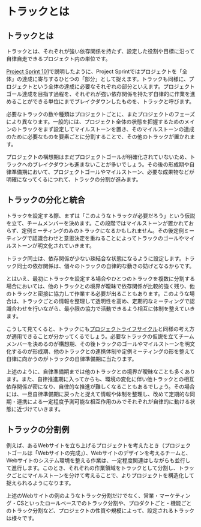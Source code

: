 # トラックとは

## トラックとは

トラックとは、それぞれが強い依存関係を持たず、設定した役割や目標に沿って自律自走できるプロジェクト内の単位です。

[Project Sprint 101](section1-1.md)で説明したように、Project Sprintではプロジェクトを「全体」の達成に寄与するひとつの「部分」として捉えます。トラックも同様に、プロジェクトという全体の達成に必要なそれぞれの部分といえます。プロジェクトゴール達成を目指す過程を、それぞれが強い依存関係を持たず自律的に作業を進めることができる単位にまでブレイクダウンしたものを、トラックと呼びます。

必要なトラックの数や種類はプロジェクトごとに、またプロジェクトのフェーズにより異なります。一般的には、プロジェクト全体の状態を把握するためのメインのトラックをまず設定してマイルストーンを置き、そのマイルストーンの達成のために必要なものを要素ごとに分割することで、その他のトラックが置かれます。

プロジェクトの構想期はまだプロジェクトゴールが明確化されていないため、トラックへのブレイクダウンも進まないことが多いでしょう。その後の形成期や自律準備期において、プロジェクトゴールやマイルストーン、必要な成果物などが明確になってくるにつれて、トラックの分割が進みます。

## トラックの分化と統合

トラックを設定する際、まずは「このようなトラックが必要だろう」という仮説を立て、チームメンバーを決めます。この段階ではマイルストーンが置かれておらず、定例ミーティングのみのトラックになるかもしれません。その後定例ミーティングで認識合わせと意思決定を重ねることによってトラックのゴールやマイルストーンが明文化されていきます。

トラック同士は、依存関係が少ない疎結合な状態になるように設定します。トラック同士の依存関係は、個々のトラックの自律的な動きの妨げとなるからです。

とはいえ、最初にトラックを設定する場合やひとつのトラックを複数に分割する場合においては、他のトラックとの境界が曖昧で依存関係が比較的強く残り、他のトラックと密接に協力して作業する必要が出ることもあります。このような場合は、トラックごとの情報を整理して透明性を高め、定期的なミーティングで認識合わせを行いながら、最小限の協力で活動できるよう相互に体制を整えていきます。

こうして見てくると、トラックにも[プロジェクトライフサイクル](section2-0.md)と同様の考え方が適用できることが分かってくるでしょう。必要なトラックの仮説を立てチームメンバーを決めるのが構想期、その後トラックのゴールやマイルストーンを明文化するのが形成期、他のトラックとの連携体制や定例ミーティングの形を整えて自律に向かうのがトラックの自律準備期に当たります。

上述のように、自律準備期までは他のトラックとの境界が曖昧なことも多くあります。また、自律推進期に入ってからも、環境の変化に伴い他トラックとの相互依存関係が密になり、自律的な推進が難しくなることもあるでしょう。その場合には、一旦自律準備期に戻ったと捉えて情報や体制を整理し、改めて定期的な同期・連携による一定程度予測可能な相互作用のみでそれぞれが自律的に動ける状態に近づけていきます。

## トラックの分割例

例えば、あるWebサイトを立ち上げるプロジェクトを考えたとき（プロジェクトゴールは「Webサイトの完成」）、Webサイトのデザインを考えるチームと、Webサイトのシステム環境を整える作業は、一定程度関連はしながらも並行して進行します。このとき、それぞれの作業領域をトラックとして分割し、トラックごとにマイルストーンを分けて考えることで、よりプロジェクトを構造化して捉えられるようになります。

上述のWebサイトの例のようなトラック分割だけでなく、営業・マーケティング・CSといったロールベースでのトラック分割や、プロダクトごと・機能ごとのトラック分割など、プロジェクトの性質や規模によって、設定されるトラックは様々です。
